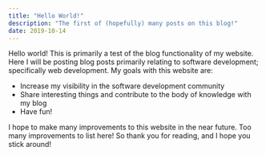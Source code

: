 ```yaml
---
title: "Hello World!"
description: "The first of (hopefully) many posts on this blog!"
date: 2019-10-14
---
```


Hello world! This is primarily a test of the blog functionality of my website. Here I will be posting blog posts primarily relating to software development; specifically web development. My goals with this website are:

- Increase my visibility in the software development community
- Share interesting things and contribute to the body of knowledge with my blog
- Have fun!

I hope to make many improvements to this website in the near future. Too many improvements to list here! So thank you for reading, and I hope you stick around!